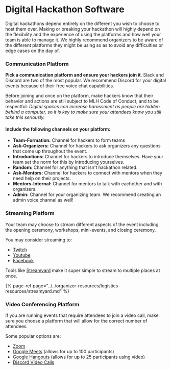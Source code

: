 # Digital Hackathon Software

Digital hackathons depend entirely on the different you wish to choose to host them over. Making or breaking your hackathon will highly depend on the flexibility and the experience of using the platforms and how well your team is able to manage it. We highly recommend organizers to be aware of the different platforms they might be using so as to avoid any difficulties or edge cases on the day of.

### **Communication Platform**

**Pick a communication platform and ensure your hackers join it**. Slack and Discord are two of the most popular. We recommend Discord for your digital events because of their free voice chat capabilities.

Before joining and once on the platform, make hackers know that their behavior and actions are still subject to MLH Code of Conduct, and to be respectful. _Digital spaces can increase harassment as people are hidden behind a computer, so it is key to make sure your attendees know you still take this seriously._

#### **Include the following channels on your platform:**

* **Team-Formation:** Channel for hackers to form teams
* **Ask-Organizers:** Channel for hackers to ask organizers any questions that come up throughout the event. 
* **Introductions:** Channel for hackers to introduce themselves. Have your team set the norm for this by introducing yourselves. 
* **Random:** Channel for anything that isn't hackathon related. 
* **Ask-Mentors:** Channel for hackers to connect with mentors when they need help on their projects. 
* **Mentors-Internal:** Channel for mentors to talk with eachother and with organizers. 
* **Admin:** Channel for your organizing team. We recommend creating an admin voice channel as well! 

### Streaming Platform

Your team may choose to stream different aspects of the event including the opening ceremony, workshops, mini-events, and closing ceremony.

You may consider streaming to:

* [Twitch](https://www.twitch.tv/mlh)
* [Youtube](https://www.youtube.com/user/MajorLeagueHackingTV)
* [Facebook](https://www.facebook.com/MajorLeagueHacking/) 

Tools like [Streamyard](https://github.com/MLH/mlh-hackathon-organizer-guide/tree/3f837278b17a23628d067848f874f3b914ac170c/digital-hackathons/event-logistics/www.streamyard.com) make it super simple to stream to multiple places at once.

{% page-ref page="../../organizer-resources/logistics-resources/streamyard.md" %}

### Video Conferencing Platform

If you are running events that require attendees to join a video call, make sure you choose a platform that will allow for the correct number of attendees.

Some popular options are:

* [Zoom](https://support.zoom.us/hc/en-us/articles/206618765-Zoom-video-tutorials) 
* [Google Meets](https://apps.google.com/meet/how-it-works/) \(allows for up to 100 participants\) 
* [Google Hangouts ](https://support.google.com/hangouts/answer/2944865?co=GENIE.Platform%3DAndroid&hl=en)\(allows for up to 25 participants using video\)
* [Discord Video Calls ](https://support.discord.com/hc/en-us/articles/115000982752-Screen-sharing-Video-Calls)

